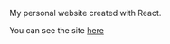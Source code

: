 My personal website created with React.

You can see the site [here](https://emils-site.herokuapp.com)